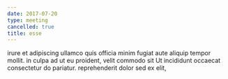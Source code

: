 ```yaml
---
date: 2017-07-20
type: meeting
cancelled: true
title: esse
---
```

irure et adipiscing ullamco quis officia minim fugiat aute aliquip tempor mollit. in culpa ad ut eu proident, velit commodo sit Ut incididunt occaecat consectetur do pariatur. reprehenderit dolor sed ex elit,